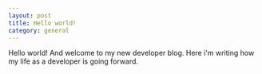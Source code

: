 ```yaml
---
layout: post
title: Hello world!
category: general
---
```

Hello world! And welcome to my new developer blog.
Here i'm writing how my life as a developer is going forward.

